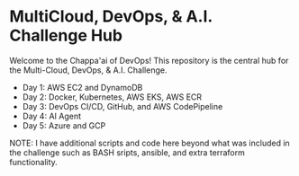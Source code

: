 # MultiCloud, DevOps, & A.I. Challenge Hub

Welcome to the Chappa'ai of DevOps! This repository is the central hub for the Multi-Cloud, DevOps, & A.I. Challenge.

- Day 1: AWS EC2 and DynamoDB
- Day 2: Docker, Kubernetes, AWS EKS, AWS ECR
- Day 3: DevOps CI/CD, GitHub, and AWS CodePipeline
- Day 4: AI Agent
- Day 5: Azure and GCP

NOTE: I have additional scripts and code here beyond what was included in the challenge such as BASH sripts, ansible, and extra
terraform functionality.

